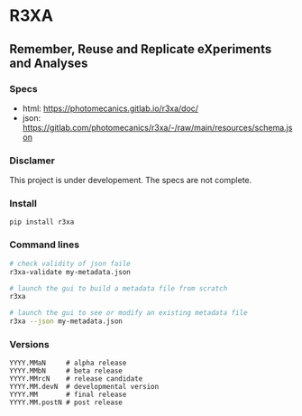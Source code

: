 # R3XA
## Remember, Reuse and Replicate eXperiments and Analyses

### Specs
- html: https://photomecanics.gitlab.io/r3xa/doc/
- json: https://gitlab.com/photomecanics/r3xa/-/raw/main/resources/schema.json

### Disclamer
This project is under developement. The specs are not complete.

### Install
```
pip install r3xa
```

### Command lines
```bash
# check validity of json faile
r3xa-validate my-metadata.json

# launch the gui to build a metadata file from scratch
r3xa

# launch the gui to see or modify an existing metadata file
r3xa --json my-metadata.json
```

### Versions
```
YYYY.MMaN     # alpha release
YYYY.MMbN     # beta release
YYYY.MMrcN    # release candidate
YYYY.MM.devN  # developmental version
YYYY.MM       # final release
YYYY.MM.postN # post release
```

